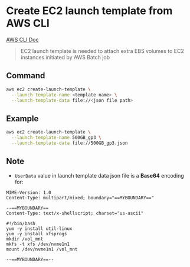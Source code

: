 # Create EC2 launch template from AWS CLI
[AWS CLI Doc](https://awscli.amazonaws.com/v2/documentation/api/latest/reference/ec2/create-launch-template.html)
> EC2 launch template is needed to attach extra EBS volumes to EC2 instances initiated by AWS Batch job
## Command
```bash
aws ec2 create-launch-template \
  --launch-template-name <template name> \
  --launch-template-data file://<json file path>
```
## Example

```bash
aws ec2 create-launch-template \
  --launch-template-name 500GB_gp3 \
  --launch-template-data file://500GB_gp3.json
```
## Note
- `UserData` value in launch template data json file is a **Base64** encoding for:
```
MIME-Version: 1.0
Content-Type: multipart/mixed; boundary="==MYBOUNDARY=="

--==MYBOUNDARY==
Content-Type: text/x-shellscript; charset="us-ascii"

#!/bin/bash
yum -y install util-linux
yum -y install xfsprogs 
mkdir /vol_mnt
mkfs -t xfs /dev/nvme1n1
mount /dev/nvme1n1 /vol_mnt

--==MYBOUNDARY==--
``` 